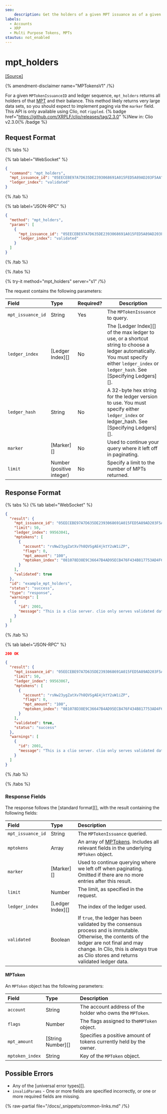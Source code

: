 ```yaml
---
seo:
    description: Get the holders of a given MPT issuance as of a given ledger.
labels:
  - Accounts
  - XRP
  - Multi Purpose Tokens, MPTs
stautus: not_enabled
---
```


# mpt_holders

[[Source]](https://github.com/XRPLF/clio/blob/develop/src/rpc/handlers/MPTHolders.cpp "Source")

{% amendment-disclaimer name="MPTokensV1" /%}

For a given `MPTokenIssuanceID` and ledger sequence, `mpt_holders` returns all holders of that [MPT](../../../../concepts/tokens/fungible-tokens/multi-purpose-tokens.md) and their balance. This method likely returns very large data sets, so you should expect to implement paging via the `marker` field. This API is only available using Clio, not `rippled`. {% badge href="https://github.com/XRPLF/clio/releases/tag/2.3.0" %}New in: Clio v2.3.0{% /badge %}

## Request Format

{% tabs %}

{% tab label="WebSocket" %}
```json
{
  "command": "mpt_holders",
  "mpt_issuance_id": "05EECEBE97A7D635DE2393068691A015FED5A89AD203F5AA",
  "ledger_index": "validated"
}
```
{% /tab %}

{% tab label="JSON-RPC" %}
```json
{
  "method": "mpt_holders",
  "params": [
    {
      "mpt_issuance_id": "05EECEBE97A7D635DE2393068691A015FED5A89AD203F5AA",
      "ledger_index": "validated"
    }
  ]
}
```
{% /tab %}

{% /tabs %}

{% try-it method="mpt_holders" server="s1" /%}

The request contains the following parameters:

| Field             | Type                       | Required? | Description |
|:------------------|:---------------------------|:----------|-------------|
| `mpt_issuance_id` | String                     | Yes       | The `MPTokenIssuance` to query. |
| `ledger_index`    | [Ledger Index][] | No  | The [Ledger Index][] of the max ledger to use, or a shortcut string to choose a ledger automatically. You must specify either `ledger_index` or `ledger_hash`. See [Specifying Ledgers][].|
| `ledger_hash`     | String                     | No        | A 32-byte hex string for the ledger version to use. You must specify either `ledger_index` or ledger_hash. See [Specifying Ledgers][]. |
| `marker`          | [Marker][]                 | No        | Used to continue your query where it left off in paginating. |
| `limit`           | Number (positive integer)  | No        | Specify a limit to the number of MPTs returned. |

## Response Format

{% tabs %}
{% tab label="WebSocket" %}
```json
{
  "result": {
    "mpt_issuance_id": "05EECEBE97A7D635DE2393068691A015FED5A89AD203F5AA",
    "limit": 50,
    "ledger_index": 99563041,
    "mptokens": [
      {
        "account": "rsNw23ygZatXv7h8QVSgAE4jktY2uW1iZP",
        "flags": 0,
        "mpt_amount": "100",
        "mptoken_index": "081078D38E9C36647B4AD95ECB476F434B817753AD4F6B4B5EE0ED4C3185C80F"
      }
    ],
    "validated": true
  },
  "id": "example_mpt_holders",
  "status": "success",
  "type": "response",
  "warnings": [
    {
      "id": 2001,
      "message": "This is a clio server. clio only serves validated data. If you want to talk to rippled, include 'ledger_index':'current' in your request"
    }
  ]
}
```
{% /tab %}

{% tab label="JSON-RPC" %}
```json
200 OK

{
  "result": {
    "mpt_issuance_id": "05EECEBE97A7D635DE2393068691A015FED5A89AD203F5AA",
    "limit": 50,
    "ledger_index": 99563067,
    "mptokens": [
      {
        "account": "rsNw23ygZatXv7h8QVSgAE4jktY2uW1iZP",
        "flags": 0,
        "mpt_amount": "100",
        "mptoken_index": "081078D38E9C36647B4AD95ECB476F434B817753AD4F6B4B5EE0ED4C3185C80F"
      }
    ],
    "validated": true,
    "status": "success"
  },
  "warnings": [
    {
      "id": 2001,
      "message": "This is a clio server. clio only serves validated data. If you want to talk to rippled, include 'ledger_index':'current' in your request"
    }
  ]
}
```
{% /tab %}

{% /tabs %}

### Response Fields

The response follows the [standard format][], with the result containing the following fields:

| Field                  | Type             | Description                               |
|:-----------------------|:-----------------|:------------------------------------------|
| `mpt_issuance_id`      | String           | The `MPTokenIssuance` queried.            |
| `mptokens`             | Array            | An array of [MPTokens](#mptoken). Includes all relevant fields in the underlying `MPToken` object. |
| `marker`               | [Marker][]       | Used to continue querying where we left off when paginating. Omitted if there are no more entries after this result. |
| `limit`                | Number           | The limit, as specified in the request. |
| `ledger_index`         | [Ledger Index][] | The index of the ledger used.  |
| `validated`            | Boolean          | If `true`, the ledger has been validated by the consensus process and is immutable. Otherwise, the contents of the ledger are not final and may change. In Clio, this is _always_ true as Clio stores and returns validated ledger data. |

#### MPToken

An `MPToken` object has the following parameters:

| Field                  | Type              | Description |
|:-----------------------|:------------------|:------------------------------------------|
| `account`              | String            | The account address of the holder who owns the `MPToken`. |
| `flags`                | Number            | The flags assigned to the`MPToken` object. |
| `mpt_amount`           | [String Number][] | Specifies a positive amount of tokens currently held by the owner. |
| `mptoken_index`        | String            | Key of the `MPToken` object. |

## Possible Errors

- Any of the [universal error types][].
- `invalidParams` - One or more fields are specified incorrectly, or one or more required fields are missing.

{% raw-partial file="/docs/_snippets/common-links.md" /%}
